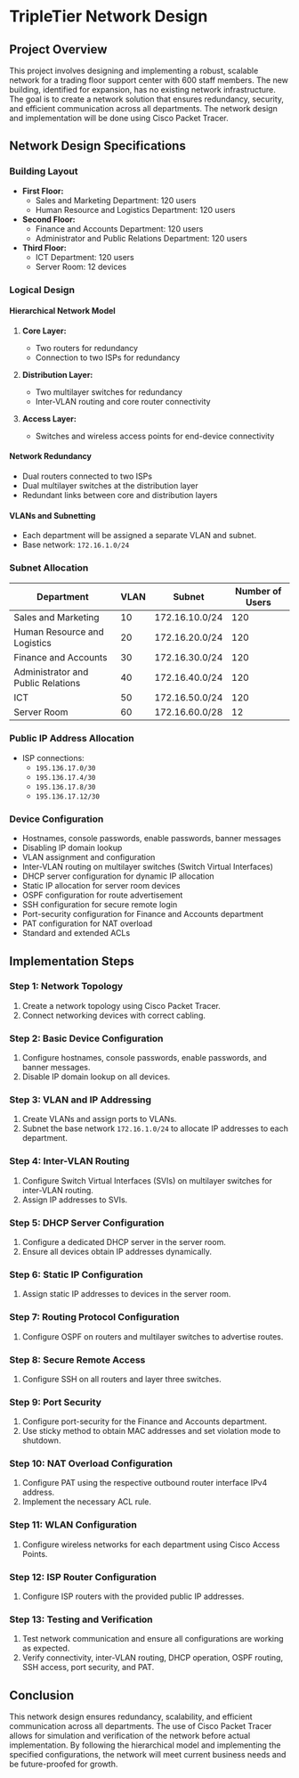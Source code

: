 # TripleTier Network Design

## Project Overview
This project involves designing and implementing a robust, scalable network for a trading floor support center with 600 staff members. The new building, identified for expansion, has no existing network infrastructure. The goal is to create a network solution that ensures redundancy, security, and efficient communication across all departments. The network design and implementation will be done using Cisco Packet Tracer.

## Network Design Specifications

### Building Layout
- **First Floor:**
  - Sales and Marketing Department: 120 users
  - Human Resource and Logistics Department: 120 users
- **Second Floor:**
  - Finance and Accounts Department: 120 users
  - Administrator and Public Relations Department: 120 users
- **Third Floor:**
  - ICT Department: 120 users
  - Server Room: 12 devices

### Logical Design

#### Hierarchical Network Model
1. **Core Layer:**
   - Two routers for redundancy
   - Connection to two ISPs for redundancy

2. **Distribution Layer:**
   - Two multilayer switches for redundancy
   - Inter-VLAN routing and core router connectivity

3. **Access Layer:**
   - Switches and wireless access points for end-device connectivity

#### Network Redundancy
- Dual routers connected to two ISPs
- Dual multilayer switches at the distribution layer
- Redundant links between core and distribution layers

#### VLANs and Subnetting
- Each department will be assigned a separate VLAN and subnet.
- Base network: `172.16.1.0/24`

### Subnet Allocation
| Department                           | VLAN | Subnet             | Number of Users |
|--------------------------------------|------|--------------------|-----------------|
| Sales and Marketing                  | 10   | 172.16.10.0/24     | 120             |
| Human Resource and Logistics         | 20   | 172.16.20.0/24     | 120             |
| Finance and Accounts                 | 30   | 172.16.30.0/24     | 120             |
| Administrator and Public Relations   | 40   | 172.16.40.0/24     | 120             |
| ICT                                  | 50   | 172.16.50.0/24     | 120             |
| Server Room                          | 60   | 172.16.60.0/28     | 12              |

### Public IP Address Allocation
- ISP connections: 
  - `195.136.17.0/30`
  - `195.136.17.4/30`
  - `195.136.17.8/30`
  - `195.136.17.12/30`

### Device Configuration
- Hostnames, console passwords, enable passwords, banner messages
- Disabling IP domain lookup
- VLAN assignment and configuration
- Inter-VLAN routing on multilayer switches (Switch Virtual Interfaces)
- DHCP server configuration for dynamic IP allocation
- Static IP allocation for server room devices
- OSPF configuration for route advertisement
- SSH configuration for secure remote login
- Port-security configuration for Finance and Accounts department
- PAT configuration for NAT overload
- Standard and extended ACLs

## Implementation Steps

### Step 1: Network Topology
1. Create a network topology using Cisco Packet Tracer.
2. Connect networking devices with correct cabling.

### Step 2: Basic Device Configuration
1. Configure hostnames, console passwords, enable passwords, and banner messages.
2. Disable IP domain lookup on all devices.

### Step 3: VLAN and IP Addressing
1. Create VLANs and assign ports to VLANs.
2. Subnet the base network `172.16.1.0/24` to allocate IP addresses to each department.

### Step 4: Inter-VLAN Routing
1. Configure Switch Virtual Interfaces (SVIs) on multilayer switches for inter-VLAN routing.
2. Assign IP addresses to SVIs.

### Step 5: DHCP Server Configuration
1. Configure a dedicated DHCP server in the server room.
2. Ensure all devices obtain IP addresses dynamically.

### Step 6: Static IP Configuration
1. Assign static IP addresses to devices in the server room.

### Step 7: Routing Protocol Configuration
1. Configure OSPF on routers and multilayer switches to advertise routes.

### Step 8: Secure Remote Access
1. Configure SSH on all routers and layer three switches.

### Step 9: Port Security
1. Configure port-security for the Finance and Accounts department.
2. Use sticky method to obtain MAC addresses and set violation mode to shutdown.

### Step 10: NAT Overload Configuration
1. Configure PAT using the respective outbound router interface IPv4 address.
2. Implement the necessary ACL rule.

### Step 11: WLAN Configuration
1. Configure wireless networks for each department using Cisco Access Points.

### Step 12: ISP Router Configuration
1. Configure ISP routers with the provided public IP addresses.

### Step 13: Testing and Verification
1. Test network communication and ensure all configurations are working as expected.
2. Verify connectivity, inter-VLAN routing, DHCP operation, OSPF routing, SSH access, port security, and PAT.

## Conclusion
This network design ensures redundancy, scalability, and efficient communication across all departments. The use of Cisco Packet Tracer allows for simulation and verification of the network before actual implementation. By following the hierarchical model and implementing the specified configurations, the network will meet current business needs and be future-proofed for growth.



